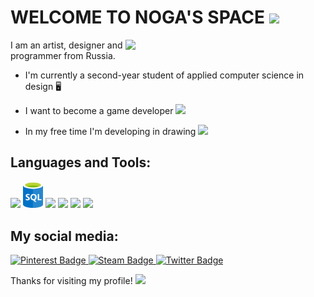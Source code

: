 <!--<div id="header" align="center"> <img src="https://media1.giphy.com/media/v1.Y2lkPTc5MGI3NjExOWFzNmU2anV0OW5wcnJncDJzZTBzeXY4MHZzcjJ0bm8wc2xvYzFlMCZlcD12MV9pbnRlcm5hbF9naWZfYnlfaWQmY3Q9Zw/mE0M2TVys8k6Y/giphy.gif" width="100"/></div>
<div id="header" align="center"> <img src="https://media3.giphy.com/media/v1.Y2lkPTc5MGI3NjExeXBiazZkdHJ6NWc4eGZ2aGlyeWE5c2dybDM4Nm1odGQ5Mjhua3RkbyZlcD12MV9pbnRlcm5hbF9naWZfYnlfaWQmY3Q9Zw/ksEpdA4OvpP9u/giphy.gif" width="100"/></div>
-->


<div>
<h1>
  WELCOME TO NOGA'S SPACE
  <img src="https://media.tenor.com/m9lTuhfEtxAAAAAi/sonic-the-hedgehog-sonic.gif" width="100px"/>
  <!--
  <img src="https://media1.tenor.com/m/hvh0ucb7o-4AAAAd/sonic-devil.gif" width="45px"/>
  <img src="https://media1.tenor.com/m/g5qgBvPZpgUAAAAC/idv-identityv.gif" width="45px"/>
  <img src="https://media1.tenor.com/m/qpxS4hYopbIAAAAC/luca-balsa-luca-idv.gif" width="45px"/>
  -->
</h1>


<p><img align="right" src="https://media1.tenor.com/m/TbuU2f5z5P8AAAAC/thank-you.gif" width="320px"/>




I am an artist, designer and programmer from Russia.

- I'm currently a second-year student of applied computer science in design :desktop_computer: 

- I want  to become a game developer <img src="https://media.tenor.com/eyv5F0i6UhcAAAAi/luca-balsa-bduck.gif" width="40">

- In my free time I'm developing in drawing <img src="https://media.tenor.com/R2l6qkTL7xgAAAAi/edgar-valden-identity-v.gif" width="40">

<h2>Languages and Tools:</h2>

<div>
<img width ='40px' src ='https://images.icon-icons.com/2699/PNG/512/python_logo_icon_168886.png'/>
<img width ='32px' src ='https://raw.githubusercontent.com/toreylittlefield/HackerRank/master/Badges%20and%20Images/SQL%20Icon.png'/>
<img width ='40px' src ='https://upload.wikimedia.org/wikipedia/commons/thumb/6/6a/JavaScript-logo.png/500px-JavaScript-logo.png'/>
<img width ='25+px' src ='https://upload.wikimedia.org/wikipedia/commons/3/33/Figma-logo.svg'/>
<img width ='40px' src ='https://upload.wikimedia.org/wikipedia/commons/thumb/4/45/The_GIMP_icon_-_gnome.svg/1200px-The_GIMP_icon_-_gnome.svg.png'/>
<img width ='40px' src ='https://cdn.shopify.com/s/files/1/0754/2767/6508/files/procreate-logo_480x480.jpg?v=1683203376'/>

</div>

<h2>My social media:</h2>
<div id="badges">
  <a href="https://pin.it/7uEainPfx">
    <img src="https://img.shields.io/badge/Pinterest-darkred?style=for-the-badge&logo=pinterest&logoColor=white" alt="Pinterest Badge"/>
  </a>
  <a href="https://steamcommunity.com/profiles/76561199045544014/">
    <img src="https://img.shields.io/badge/Steam-darkblue?style=for-the-badge&logo=steam&logoColor=white" alt="Steam Badge"/>
  </a>
  <a href="https://osu.ppy.sh/users/16688244">
    <img src="https://img.shields.io/badge/Osu-hotpink?style=for-the-badge&logo=osu&logoColor=white" alt="Twitter Badge"/>
  </a>
</div>
</div>

Thanks for visiting my profile! <img src="https://media.tenor.com/qrPILsLM7_AAAAAi/idv.gif" width="40">

<img src="https://komarev.com/ghpvc/?username=ParrotLeg&style=flat-square&color=blue" alt=""/>
<!--
https://media1.tenor.com/m/GDiLXTjW-w8AAAAd/good-morning-beach.gif

-->
